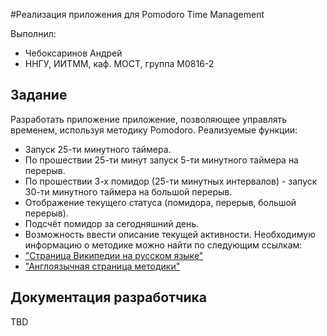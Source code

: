 ﻿#Реализация приложения для Pomodoro Time Management

Выполнил:

 - Чебоксаринов Андрей
 - ННГУ, ИИТММ, каф. МОСТ, группа М0816-2

## Задание

Разработать приложение приложение, позволяющее управлять временем, используя методику Pomodoro.
Реализуемые функции:

 - Запуск 25-ти минутного таймера.
 - По прошествии 25-ти минут запуск 5-ти минутного таймера на перерыв.
 - По прошествии 3-х помидор (25-ти минутных интервалов) - запуск 30-ти минутного таймера на большой перерыв.
 - Отображение текущего статуса (помидора, перерыв, большой перерыв).
 - Подсчёт помидор за сегодняшний день.
 - Возможность ввести описание текущей активности.
Необходимую информацию о методике можно найти по следующим ссылкам:
 - ["Страница Википедии на русском языке"][pomodorowiki]
 - ["Англоязычная страница методики"][pomodoro]

## Документация разработчика

TBD

<!-- LINKS -->
 [pomodorowiki]: https://ru.wikipedia.org/wiki/%D0%9F%D0%BE%D0%BC%D0%B8%D0%B4%D0%BE%D1%80_%28%D0%BC%D0%B5%D1%82%D0%BE%D0%B4%29
 [pomodoro]: http://pomodorotechnique.com/